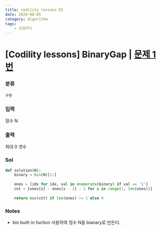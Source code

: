 ```yaml
---
title: codility lessons 01
date: 2020-08-05
category: Algorithm
tags:
    - 코딜리디
---
```


# [Codility lessons] BinaryGap | [문제 1번](https://app.codility.com/programmers/lessons/1-iterations/)

### 분류
`구현`

### 입력
정수 N

### 출력
최대 0 갯수

### Sol

```python
def solution(N):
    binary = bin(N)[2:]
    
    ones = [idx for idx, val in enumerate(binary) if val == '1']
    cnt = [ones[x] - ones[x - 1] - 1 for x in range(1, len(ones))]
        
    return max(cnt) if len(ones) != 1 else 0
```

### Notes
- bin built-in fuction 사용하여 정수 N을 bianary로 만든다.
